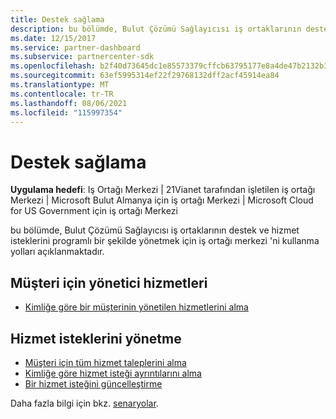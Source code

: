```yaml
---
title: Destek sağlama
description: bu bölümde, Bulut Çözümü Sağlayıcısı iş ortaklarının destek ve hizmet isteklerini programlı bir şekilde yönetmek için iş ortağı merkezini kullanma yolları açıklanmaktadır.
ms.date: 12/15/2017
ms.service: partner-dashboard
ms.subservice: partnercenter-sdk
ms.openlocfilehash: b2f40d73645dc1e85573379cffcb63795177e8a4de47b2132b3b6fd6ce1a770c
ms.sourcegitcommit: 63ef5995314ef22f29768132dff2acf45914ea84
ms.translationtype: MT
ms.contentlocale: tr-TR
ms.lasthandoff: 08/06/2021
ms.locfileid: "115997354"
---
```

# <a name="provide-support"></a>Destek sağlama

**Uygulama hedefi**: Iş Ortağı Merkezi | 21Vianet tarafından işletilen iş ortağı Merkezi | Microsoft Bulut Almanya için iş ortağı Merkezi | Microsoft Cloud for US Government için iş ortağı Merkezi

bu bölümde, Bulut Çözümü Sağlayıcısı iş ortaklarının destek ve hizmet isteklerini programlı bir şekilde yönetmek için iş ortağı merkezi 'ni kullanma yolları açıklanmaktadır.

## <a name="admin-services-for-a-customer"></a>Müşteri için yönetici hizmetleri

- [Kimliğe göre bir müşterinin yönetilen hizmetlerini alma](get-the-managed-services-for-a-customer-by-id.md)

## <a name="manage-service-requests"></a>Hizmet isteklerini yönetme

- [Müşteri için tüm hizmet taleplerini alma](get-all-service-requests-for-a-customer.md)
- [Kimliğe göre hizmet isteği ayrıntılarını alma](get-service-request-details-by-id.md)
- [Bir hizmet isteğini güncelleştirme](update-a-service-request.md)

Daha fazla bilgi için bkz. [senaryolar](scenarios.md).
